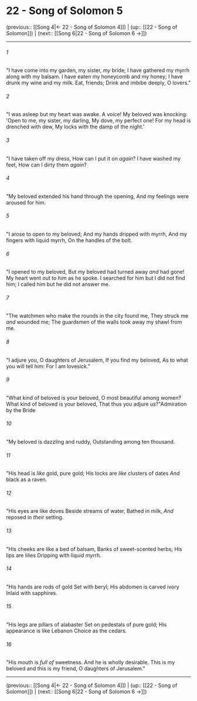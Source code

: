 # 22 - Song of Solomon 5

(previous:: [[Song 4|← 22 - Song of Solomon 4]]) | (up:: [[22 - Song of Solomon]]) | (next:: [[Song 6|22 - Song of Solomon 6 →]])

***


###### 1 
"I have come into my garden, my sister, _my_ bride; I have gathered my myrrh along with my balsam. I have eaten my honeycomb and my honey; I have drunk my wine and my milk. Eat, friends; Drink and imbibe deeply, O lovers." 

###### 2 
"I was asleep but my heart was awake. A voice! My beloved was knocking: 'Open to me, my sister, my darling, My dove, my perfect one! For my head is drenched with dew, My locks with the damp of the night.' 

###### 3 
"I have taken off my dress, How can I put it on _again_? I have washed my feet, How can I dirty them _again_? 

###### 4 
"My beloved extended his hand through the opening, And my feelings were aroused for him. 

###### 5 
"I arose to open to my beloved; And my hands dripped with myrrh, And my fingers with liquid myrrh, On the handles of the bolt. 

###### 6 
"I opened to my beloved, But my beloved had turned away _and_ had gone! My heart went out _to him_ as he spoke. I searched for him but I did not find him; I called him but he did not answer me. 

###### 7 
"The watchmen who make the rounds in the city found me, They struck me _and_ wounded me; The guardsmen of the walls took away my shawl from me. 

###### 8 
"I adjure you, O daughters of Jerusalem, If you find my beloved, As to what you will tell him: For I am lovesick." 

###### 9 
"What kind of beloved is your beloved, O most beautiful among women? What kind of beloved is your beloved, That thus you adjure us?"Admiration by the Bride 

###### 10 
"My beloved is dazzling and ruddy, Outstanding among ten thousand. 

###### 11 
"His head is _like_ gold, pure gold; His locks are _like_ clusters of dates _And_ black as a raven. 

###### 12 
"His eyes are like doves Beside streams of water, Bathed in milk, _And_ reposed in _their_ setting. 

###### 13 
"His cheeks are like a bed of balsam, Banks of sweet-scented herbs; His lips are lilies Dripping with liquid myrrh. 

###### 14 
"His hands are rods of gold Set with beryl; His abdomen is carved ivory Inlaid with sapphires. 

###### 15 
"His legs are pillars of alabaster Set on pedestals of pure gold; His appearance is like Lebanon Choice as the cedars. 

###### 16 
"His mouth is _full of_ sweetness. And he is wholly desirable. This is my beloved and this is my friend, O daughters of Jerusalem."

***

(previous:: [[Song 4|← 22 - Song of Solomon 4]]) | (up:: [[22 - Song of Solomon]]) | (next:: [[Song 6|22 - Song of Solomon 6 →]])
